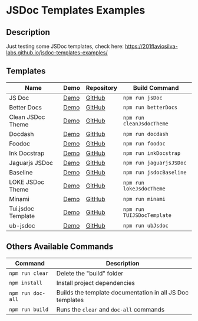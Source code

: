 # JSDoc Templates Examples

## Description

Just testing some JSDoc templates, check here: https://201flaviosilva-labs.github.io/jsdoc-templates-examples/

## Templates
| Name               | Demo                                                                                     | Repository                                                  | Build Command              |
| ------------------ | ---------------------------------------------------------------------------------------- | ----------------------------------------------------------- | -------------------------- |
| JS Doc             | [Demo](https://201flaviosilva-labs.github.io/jsdoc-templates-examples/JSDoc/)            | [GitHub](https://github.com/jsdoc/jsdoc)                    | `npm run jsDoc`            |
| Better Docs        | [Demo](https://201flaviosilva-labs.github.io/jsdoc-templates-examples/betterDocs/)       | [GitHub](https://github.com/SoftwareBrothers/better-docs)   | `npm run betterDocs`       |
| Clean JSDoc Theme  | [Demo](https://201flaviosilva-labs.github.io/jsdoc-templates-examples/CleanJsdocTheme/)  | [GitHub](https://github.com/ankitskvmdam/clean-jsdoc-theme) | `npm run cleanJsdocTheme`  |
| Docdash            | [Demo](https://201flaviosilva-labs.github.io/jsdoc-templates-examples/docdash/)          | [GitHub](https://github.com/clenemt/docdash)                | `npm run docdash`          |
| Foodoc             | [Demo](https://201flaviosilva-labs.github.io/jsdoc-templates-examples/foodoc/)           | [GitHub](https://github.com/steveush/foodoc)                | `npm run foodoc`           |
| Ink Docstrap       | [Demo](https://201flaviosilva-labs.github.io/jsdoc-templates-examples/inkDocstrap/)      | [GitHub](https://github.com/docstrap/docstrap)              | `npm run inkDocstrap`      |
| Jaguarjs JSDoc     | [Demo](https://201flaviosilva-labs.github.io/jsdoc-templates-examples/jaguarjsJSDoc/)    | [GitHub](https://github.com/pixijs/jaguarjs-jsdoc)          | `npm run jaguarjsJSDoc`    |
| Baseline           | [Demo](https://201flaviosilva-labs.github.io/jsdoc-templates-examples/jsdocBaseline/)    | [GitHub](https://github.com/hegemonic/jsdoc-baseline)       | `npm run jsdocBaseline`    |
| LOKE JSDoc Theme   | [Demo](https://201flaviosilva-labs.github.io/jsdoc-templates-examples/lokeJsdocTheme/)   | [GitHub](https://github.com/LOKE/jsdoc-theme)               | `npm run lokeJsdocTheme`   |
| Minami             | [Demo](https://201flaviosilva-labs.github.io/jsdoc-templates-examples/minami/)           | [GitHub](https://github.com/Nijikokun/minami)               | `npm run minami`           |
| Tui.jsdoc Template | [Demo](https://201flaviosilva-labs.github.io/jsdoc-templates-examples/TUIJSDocTemplate/) | [GitHub](https://github.com/nhn/tui.jsdoc-template)         | `npm run TUIJSDocTemplate` |
| ub-jsdoc           | [Demo](https://201flaviosilva-labs.github.io/jsdoc-templates-examples/ubJsdoc/)          | [GitHub](https://github.com/UnityBaseJS/ub-jsdoc)           | `npm run ubJsdoc`          |

## Others Available Commands

| Command           | Description                                               |
| ----------------- | --------------------------------------------------------- |
| `npm run clear`   | Delete the "build" folder                                 |
| `npm install`     | Install project dependencies                              |
| `npm run doc-all` | Builds the template documentation in all JS Doc templates |
| `npm run build`   | Runs the `clear` and `doc-all` commands                   |
